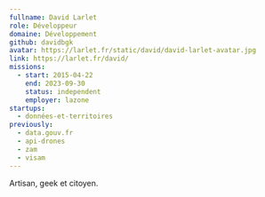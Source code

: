 ```yaml
---
fullname: David Larlet
role: Développeur
domaine: Développement
github: davidbgk
avatar: https://larlet.fr/static/david/david-larlet-avatar.jpg
link: https://larlet.fr/david/
missions:
  - start: 2015-04-22
    end: 2023-09-30
    status: independent
    employer: lazone
startups:
  - données-et-territoires
previously:
  - data.gouv.fr
  - api-drones
  - zam
  - visam
---
```


Artisan, geek et citoyen.
